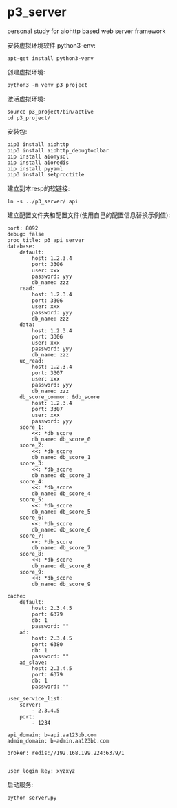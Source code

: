 # p3_server
personal study for aiohttp based web server framework


安装虚拟环境软件 python3-env:

    apt-get install python3-venv


创建虚拟环境:

    python3 -m venv p3_project

激活虚拟环境:

    source p3_project/bin/active
    cd p3_project/

安装包:

    pip3 install aiohttp
    pip3 install aiohttp_debugtoolbar
    pip install aiomysql
    pip install aioredis
    pip install pyyaml
    pip3 install setproctitle
    
建立到本resp的软链接:
    
    ln -s ../p3_server/ api
    
建立配置文件夹和配置文件(使用自己的配置信息替换示例值):

    port: 8092
    debug: false
    proc_title: p3_api_server
    database:
        default:
            host: 1.2.3.4
            port: 3306
            user: xxx
            password: yyy
            db_name: zzz
        read:
            host: 1.2.3.4
            port: 3306
            user: xxx
            password: yyy
            db_name: zzz
        data:
            host: 1.2.3.4
            port: 3306
            user: xxx
            password: yyy
            db_name: zzz
        uc_read:
            host: 1.2.3.4
            port: 3307
            user: xxx
            password: yyy
            db_name: zzz
        db_score_common: &db_score
            host: 1.2.3.4
            port: 3307
            user: xxx
            password: yyy
        score_1:
            <<: *db_score
            db_name: db_score_0
        score_2:
            <<: *db_score
            db_name: db_score_1
        score_3:
            <<: *db_score
            db_name: db_score_3
        score_4:
            <<: *db_score
            db_name: db_score_4
        score_5:
            <<: *db_score
            db_name: db_score_5
        score_6:
            <<: *db_score
            db_name: db_score_6
        score_7:
            <<: *db_score
            db_name: db_score_7
        score_8:
            <<: *db_score
            db_name: db_score_8
        score_9:
            <<: *db_score
            db_name: db_score_9

    cache:
        default:
            host: 2.3.4.5
            port: 6379
            db: 1
            password: ""
        ad:
            host: 2.3.4.5
            port: 6380
            db: 1
            password: ""
        ad_slave:
            host: 2.3.4.5
            port: 6379
            db: 1
            password: ""

    user_service_list:
        server:
            - 2.3.4.5
        port:
            - 1234

    api_domain: b-api.aa123bb.com
    admin_domain: b-admin.aa123bb.com

    broker: redis://192.168.199.224:6379/1


    user_login_key: xyzxyz

   
启动服务:

    python server.py
    
